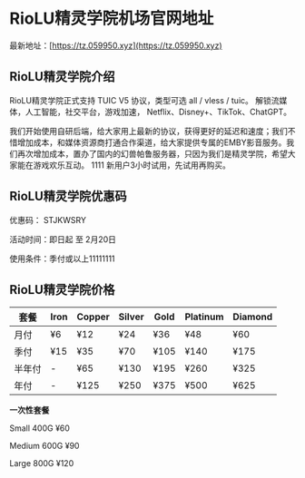 # RioLU精灵学院机场官网地址

最新地址：[https://tz.059950.xyz](https://tz.059950.xyz)

## RioLU精灵学院介绍

RioLU精灵学院正式支持 TUIC V5 协议，类型可选 all / vless / tuic。 解锁流媒体，人工智能，社交平台，游戏加速， Netflix、Disney+、TikTok、ChatGPT。

我们开始使用自研后端，给大家用上最新的协议，获得更好的延迟和速度；我们不惜增加成本，和媒体资源商打通合作渠道，给大家提供专属的EMBY影音服务。我们再次增加成本，置办了国内的幻兽帕鲁服务器，只因为我们是精灵学院，希望大家能在游戏欢乐互动。
1111
新用户3小时试用，先试用再购买。

## RioLU精灵学院优惠码

优惠码： STJKWSRY

活动时间：即日起 至 2月20日

使用条件：季付或以上11111111

## RioLU精灵学院价格

|套餐|Iron|Copper|Silver|Gold|Platinum|Diamond|
|----|----|----|----|----|----|----|
|月付|¥6|¥12|¥24|¥36|¥48|¥60|
|季付|¥15|¥35|¥70|¥105|¥140|¥175|
|半年付|-|¥65|¥130|¥195|¥260|¥325|
|年付|-|¥125|¥250|¥375|¥500|¥625|

**一次性套餐**

Small 400G ¥60

Medium 600G ¥90

Large 800G ¥120
